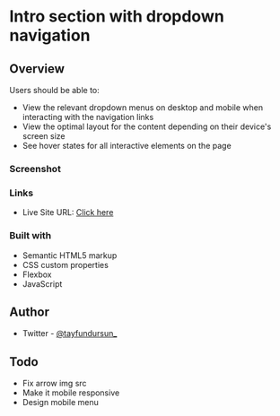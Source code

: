 # Intro section with dropdown navigation

## Overview



Users should be able to:

- View the relevant dropdown menus on desktop and mobile when interacting with the navigation links
- View the optimal layout for the content depending on their device's screen size
- See hover states for all interactive elements on the page

### Screenshot



### Links


- Live Site URL: [Click here](https://tayfundursun.github.io/JavaScript-Projects/Intro%20Section%20with%20Dropdown%20Navigation/)

### Built with

- Semantic HTML5 markup
- CSS custom properties
- Flexbox
- JavaScript

## Author

- Twitter - [@tayfundursun_](https://www.twitter.com/tayfundursun_)

## Todo
- Fix arrow img src
- Make it mobile responsive 
- Design mobile menu 